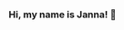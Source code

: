 ### Hi, my name is Janna! 👋

<!--
**Janna312/Janna312** is a ✨ _special_ ✨ repository because its `README.md` (this file) appears on your GitHub profile.

  ✨ **And I want to be the greatest QA Engineer!**

- 🌱 I’m currently studying the software testing theory with S.Kulikovs's.
- 🗺️ I explore tools as a beginner: DevTools, DBeaver, GitBash, Charles, Fiddler, Android Studio, Postman, PyCharm.
!(https://github.com/Janna312/Janna312/blob/main/AS.png?raw=true)
- 📖 I learn English (LangExchange + Self studying by English File course books)
- 📫 You can reach me @[e-mail](kurmanalieva3031@gmail.com) [Telegram](https://web.telegram.org/k/) [WhatsApp](https://api.whatsapp.com/send?phone=79165278393)
